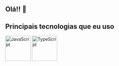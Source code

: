 ## Olá!! 👋

## Principais tecnologias que eu uso

<div style="display; flex;">
  <img src="https://github.com/user-attachments/assets/9d044417-2479-4ac1-8f98-0e89226622b2" height="80px" width="80px" alt="JavaScript" />
<img src="https://github.com/user-attachments/assets/eac235ce-6f8c-426d-9702-2851b8d00bf9" heigth="80px" width="80px" alt="TypeScript" />

</div>

<!--
**CristofyMeiru/CristofyMeiru** is a ✨ _special_ ✨ repository because its `README.md` (this file) appears on your GitHub profile.

Here are some ideas to get you started:

- 🔭 I’m currently working on ...
- 🌱 I’m currently learning ...
- 👯 I’m looking to collaborate on ...
- 🤔 I’m looking for help with ...
- 💬 Ask me about ...
- 📫 How to reach me: ...
- 😄 Pronouns: ...
- ⚡ Fun fact: ...
-->
